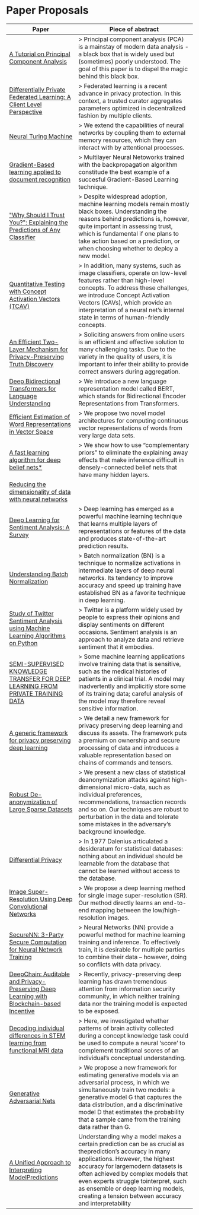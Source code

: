 # Paper Proposals

| Paper | Piece of abstract |
| ----- | ----------------- |
| [A Tutorial on Principal Component Analysis](https://arxiv.org/pdf/1404.1100.pdf) | > Principal component analysis (PCA) is a mainstay of modern data analysis - a black box that is widely used but (sometimes) poorly understood. The goal of this paper is to dispel the magic behind this black box.|
| [Differentially Private Federated Learning: A Client Level Perspective](https://arxiv.org/pdf/1712.07557.pdf) | > Federated learning is a recent advance in privacy protection. In this context, a trusted curator aggregates parameters optimized in decentralized fashion by multiple clients. |
| [Neural Turing Machine](https://arxiv.org/pdf/1410.5401.pdf) | > We extend the capabilities of neural networks by coupling them to external memory resources, which they can interact with by attentional processes. |
| [Gradient-Based learning applied to document recognition](http://yann.lecun.com/exdb/publis/pdf/lecun-01a.pdf)| > Multilayer Neural Netoworks trained with the backpropagation algorithm constitude the best example of a succesful Gradient-Based Learning technique. |
| ["Why Should I Trust You?": Explaining the Predictions of Any Classifier](https://arxiv.org/pdf/1602.04938v3.pdf)| > Despite widespread adoption, machine learning models remain mostly black boxes. Understanding the reasons behind predictions is, however, quite important in assessing trust, which is fundamental if one plans to take action based on a prediction, or when choosing whether to deploy a new model.|
| [Quantitative Testing with Concept Activation Vectors (TCAV)](https://arxiv.org/pdf/1711.11279.pdf)| > In addition, many systems, such as image classifiers, operate on low-level features rather than high-level concepts. To address these challenges, we introduce Concept Activation Vectors (CAVs), which provide an interpretation of a neural net’s internal state in terms of human-friendly concepts. |
| [An Efficient Two-Layer Mechanism for Privacy-Preserving Truth Discovery](https://www.kdd.org/kdd2018/accepted-papers/view/an-efficient-two-layer-mechanism-for-privacy-preserving-truth-discovery)| > Soliciting answers from online users is an efficient and effective solution to many challenging tasks. Due to the variety in the quality of users, it is important to infer their ability to provide correct answers during aggregation. |
| [Deep Bidirectional Transformers for Language Understanding](https://arxiv.org/pdf/1810.04805v1.pdf) | > We introduce a new language representation model called BERT, which stands for Bidirectional Encoder Representations from Transformers. |
| [Efficient Estimation of Word Representations in Vector Space](https://arxiv.org/pdf/1301.3781.pdf) | > We propose two novel model architectures for computing continuous vector representations of words from very large data sets.|
| [A fast learning algorithm for deep belief nets*](http://www.cs.toronto.edu/~hinton/absps/fastnc.pdf) | > We show how to use “complementary priors” to eliminate the explaining away effects that make inference difficult in densely-connected belief nets that have many hidden layers. |
| [Reducing the dimensionality of data with neural networks](http://www.cs.toronto.edu/~hinton/absps/science_som.pdf) | |
| [Deep Learning for Sentiment Analysis: A Survey](https://arxiv.org/ftp/arxiv/papers/1801/1801.07883.pdf) | > Deep	learning has emerged as	a powerful machine learning technique that learns multiple layers of	 representations	or features	of the data and	produces state-of-the-art prediction	results. |
| [Understanding Batch Normalization](https://arxiv.org/pdf/1806.02375.pdf) | > Batch normalization (BN) is a technique to normalize activations in intermediate layers of deep neural networks. Its tendency to improve accuracy and speed up training have established BN as a favorite technique in deep learning. |
| [Study of Twitter Sentiment Analysis using Machine Learning Algorithms on Python](https://pdfs.semanticscholar.org/c114/7f3d9b46ff0a0c7c43b668123cb15a26120d.pdf) | > Twitter is a platform widely used by people to express their opinions and display sentiments on different occasions. Sentiment analysis is an approach to analyze data and retrieve sentiment that it embodies. |
| [SEMI-SUPERVISED KNOWLEDGE TRANSFER FOR DEEP LEARNING FROM PRIVATE TRAINING DATA](https://arxiv.org/pdf/1610.05755.pdf) | > Some machine learning applications involve training data that is sensitive, such as the medical histories of patients in a clinical trial. A model may inadvertently and implicitly store some of its training data; careful analysis of the model may therefore reveal sensitive information. |
| [A generic framework for privacy preserving deep learning](https://arxiv.org/pdf/1811.04017.pdf!) | > We detail a new framework for privacy preserving deep learning and discuss its assets. The framework puts a premium on ownership and secure processing of data and introduces a valuable representation based on chains of commands and tensors. |
| [Robust De-anonymization of Large Sparse Datasets](https://www.cs.utexas.edu/~shmat/shmat_oak08netflix.pdf) | > We present a new class of statistical deanonymization attacks against high-dimensional micro-data, such as individual preferences, recommendations, transaction records and so on. Our techniques are robust to perturbation in the data and tolerate some mistakes in the adversary’s background knowledge. |
| [Differential Privacy](https://www.utdallas.edu/~muratk/courses/privacy08f_files/differential-privacy.pdf) | > In 1977 Dalenius articulated a desideratum for statistical databases: nothing about an individual should be learnable from the database that cannot be learned without access to the database. |
| [Image Super-Resolution Using Deep Convolutional Networks](https://arxiv.org/pdf/1501.00092.pdf) | > We propose a deep learning method for single image super-resolution (SR). Our method directly learns an end-to-end mapping between the low/high-resolution images. |
| [SecureNN: 3-Party Secure Computation for Neural Network Training](https://eprint.iacr.org/2018/442.pdf) | > Neural Networks (NN) provide a powerful method for machine learning training and inference. To effectively train, it is desirable for multiple parties to combine their data – however, doing so conflicts with data privacy. |
| [DeepChain: Auditable and Privacy-Preserving Deep Learning with Blockchain-based Incentive](https://eprint.iacr.org/2018/679.pdf) | > Recently, privacy-preserving deep learning has drawn tremendous attention from information security community, in which neither training data nor the training model is expected to be exposed. |
| [Decoding individual differences in STEM learning from functional MRI data](https://www.nature.com/articles/s41467-019-10053-y) | > Here, we investigated whether patterns of brain activity collected during a concept knowledge task could be used to compute a neural ‘score’ to complement traditional scores of an individual’s conceptual understanding. |
| [Generative Adversarial Nets](https://papers.nips.cc/paper/5423-generative-adversarial-nets.pdf) | > We propose a new framework for estimating generative models via an adversarial process, in which we simultaneously train two models: a generative model G that captures the data distribution, and a discriminative model D that estimates the probability that a sample came from the training data rather than G. |
| [A Unified Approach to Interpreting ModelPredictions](http://papers.nips.cc/paper/7062-a-unified-approach-to-interpreting-model-predictions.pdf) | Understanding why a model makes a certain prediction can be as crucial as theprediction’s accuracy in many applications. However, the highest accuracy for largemodern datasets is often achieved by complex models that even experts struggle tointerpret, such as ensemble or deep learning models, creating a tension between accuracy and interpretability|
